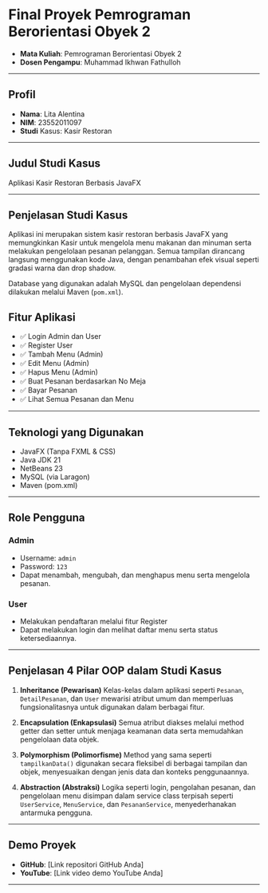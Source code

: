 # Final Proyek Pemrograman Berorientasi Obyek 2

- **Mata Kuliah**: Pemrograman Berorientasi Obyek 2
- **Dosen Pengampu**: Muhammad Ikhwan Fathulloh

---

## Profil  
- **Nama**: Lita Alentina  
- **NIM**: 23552011097  
- **Studi** Kasus: Kasir Restoran

---

## Judul Studi Kasus

Aplikasi Kasir Restoran Berbasis JavaFX

---

## Penjelasan Studi Kasus

Aplikasi ini merupakan sistem kasir restoran berbasis JavaFX yang memungkinkan Kasir untuk mengelola menu makanan dan minuman serta melakukan pengelolaan pesanan pelanggan. Semua tampilan dirancang langsung menggunakan kode Java, dengan penambahan efek visual seperti gradasi warna dan drop shadow.

Database yang digunakan adalah MySQL dan pengelolaan dependensi dilakukan melalui Maven (`pom.xml`).

## Fitur Aplikasi

* ✅ Login Admin dan User
* ✅ Register User
* ✅ Tambah Menu (Admin)
* ✅ Edit Menu (Admin)
* ✅ Hapus Menu (Admin)
* ✅ Buat Pesanan berdasarkan No Meja
* ✅ Bayar Pesanan
* ✅ Lihat Semua Pesanan dan Menu

---

## Teknologi yang Digunakan

* JavaFX (Tanpa FXML & CSS)
* Java JDK 21
* NetBeans 23
* MySQL (via Laragon)
* Maven (pom.xml)

---

## Role Pengguna

### Admin

* Username: `admin`
* Password: `123`
* Dapat menambah, mengubah, dan menghapus menu serta mengelola pesanan.

### User

* Melakukan pendaftaran melalui fitur Register
* Dapat melakukan login dan melihat daftar menu serta status ketersediaannya.

---

## Penjelasan 4 Pilar OOP dalam Studi Kasus

1. **Inheritance (Pewarisan)**
   Kelas-kelas dalam aplikasi seperti `Pesanan`, `DetailPesanan`, dan `User` mewarisi atribut umum dan memperluas fungsionalitasnya untuk digunakan dalam berbagai fitur.

2. **Encapsulation (Enkapsulasi)**
   Semua atribut diakses melalui method getter dan setter untuk menjaga keamanan data serta memudahkan pengelolaan data objek.

3. **Polymorphism (Polimorfisme)**
   Method yang sama seperti `tampilkanData()` digunakan secara fleksibel di berbagai tampilan dan objek, menyesuaikan dengan jenis data dan konteks penggunaannya.

4. **Abstraction (Abstraksi)**
   Logika seperti login, pengolahan pesanan, dan pengelolaan menu disimpan dalam service class terpisah seperti `UserService`, `MenuService`, dan `PesananService`, menyederhanakan antarmuka pengguna.

---


## Demo Proyek

* **GitHub**: \[Link repositori GitHub Anda]
* **YouTube**: \[Link video demo YouTube Anda]

---

